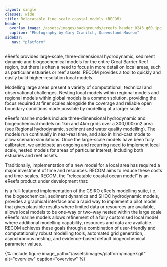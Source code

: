 ```yaml
---
layout: single
classes: wide
title: Relocatable fine scale coastal models (RECOM)
header:
  overlay_image: /assets/images/backgrounds/ereefs_header_8243_q60.jpg
  caption: "Photography by Gary Cranitch, Queensland Museum"
sidebar:
   nav: "platform"
---
```

eReefs provides large-scale, three-dimensional hydrodynamic, sediment dynamic and biogeochemical models for the entire Great Barrier Reef region, but there is often a need to focus in more detail on local areas, such as particular estuaries or reef assets. RECOM provides a tool to quickly and easily build higher-resolution local models.

Modelling large areas present a variety of computational, technical and observational challenges. Nesting local models within regional models and regional models within global models is a common solution, providing the focus required at finer scales alongside the coverage and reliable open boundary conditions made possible by modelling at a larger scale.

eReefs marine models include three-dimensional hydrodynamic and biogeochemical models on 1km and 4km grids over a 300,000km2 area (see Regional hydrodynamic, sediment and water quality modelling). The models run continually in near-real time, and also in hind-cast mode to allow scenario simulations. Once the large-scale models have been fully calibrated, we anticipate an ongoing and recurring need to implement local scale, nested models for areas of particular interest, including both estuaries and reef assets.

Traditionally, implementation of a new model for a local area has required a major investment of time and resources. RECOM aims to reduce these costs and time-scales. RECOM, the “relocatable coastal ocean model” is an eReefs product under development that:

is a full-featured implementation of the CSIRO eReefs modelling suite, i.e. the biogeochemical, sediment dynamics and SHOC hydrodynamic models,
provides a graphical interface and a rapid way to implement a pilot model that gives plausible results where limited data or resources are available,
allows local models to be one-way or two-way nested within the large scale eReefs marine models
allows refinement of a fully customised local model where additional modelling capability, resources and data are available.
RECOM achieves these goals through a combination of user-friendly and computationally robust modelling tools, automated grid generation, asynchronous nesting, and evidence-based default biogeochemical parameter values.

{% include figure image_path="/assets/images/platform/image7.gif" alt="overview" caption="overview" %}
